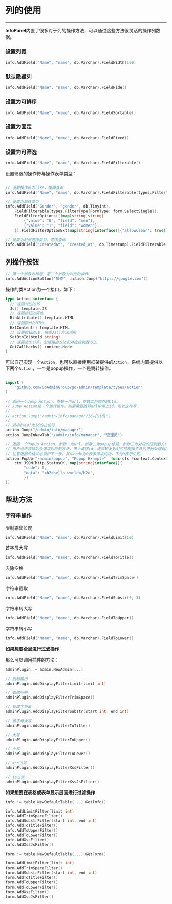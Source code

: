# 列的使用
---

**InfoPanel**内置了很多对于列的操作方法，可以通过这些方法很灵活的操作列数据。

### 设置列宽

```go
info.AddField("Name", "name", db.Varchar).FieldWidth(100)
```

### 默认隐藏列

```go
info.AddField("Name", "name", db.Varchar).FieldHide()
```

### 设置为可排序

```go
info.AddField("Name", "name", db.Varchar).FieldSortable()
```

### 设置为固定

```go
info.AddField("Name", "name", db.Varchar).FieldFixed()
```

### 设置为可筛选

```go
info.AddField("Name", "name", db.Varchar).FieldFilterable()
```

设置筛选的操作符与操作表单类型：

```go

// 设置操作符为like，模糊查询
info.AddField("Name", "name", db.Varchar).FieldFilterable(types.FilterType{Operator: types.FilterOperatorLike})

// 设置为单选类型
info.AddField("Gender", "gender", db.Tinyint).
    FieldFilterable(types.FilterType{FormType: form.SelectSingle}).
    FieldFilterOptions([]map[string]string{
		{"value": "0", "field": "men"},
		{"value": "1", "field": "women"},
    }).FieldFilterOptionExt(map[string]interface{}{"allowClear": true})
    
// 设置为时间范围类型，范围查询
info.AddField("CreatedAt", "created_at", db.Timestamp).FieldFilterable(types.FilterType{FormType: form.DatetimeRange})
```

## 列操作按钮

```go
// 第一个参数为标题，第二个参数为对应的操作
info.AddActionButton("操作", action.Jump("https://google.com"))
```

操作的类Action为一个接口，如下：

```go
type Action interface {
  // 返回对应的JS
  Js() template.JS
  // 返回按钮的属性
  BtnAttribute() template.HTML
  // 返回额外的HTML
  ExtContent() template.HTML
  // 设置按钮的ID，供给Js()方法调用
  SetBtnId(btnId string)
  // 返回请求节点，包括路由方法和对应控制器方法
  GetCallbacks() context.Node
}
```

可以自己实现一个```Action```，也可以直接使用框架提供的```Action```。系统内置提供以下两个```Action```，一个是popup操作，一个是跳转操作。

```go

import (
    "github.com/GoAdminGroup/go-admin/template/types/action"
)

// 返回一个Jump Action，参数一为url，参数二为额外的html
// Jump Action是一个跳转操作。如果需要跳转url中带上id，可以这样写：
//
// action.Jump("/admin/info/manager?id={%id}")
//
// 其中{%id}为id的占位符
action.Jump("/admin/info/manager")
action.JumpInNewTab("/admin/info/manager", "管理员")

// 返回一个PopUp Action，参数一为url，参数二为popup标题，参数三为对应的控制器方法。
// 用户点击按钮后会请求对应的方法，带上请求id，请求转发到对应控制器方法后进行处理返回，
// 注意返回的格式必须如下一致。其中code为0表示请求成功，不为0表示失败。
action.PopUp("/admin/popup", "Popup Example", func(ctx *context.Context) {
    ctx.JSON(http.StatusOK, map[string]interface{}{
        "code": 0,
        "data": "<h2>hello world</h2>",
		})
})

```

## 帮助方法

### 字符串操作

限制输出长度

```go
info.AddField("Name", "name", db.Varchar).FieldLimit(10)
```

首字母大写

```go
info.AddField("Name", "name", db.Varchar).FieldToTitle()
```

去除空格

```go
info.AddField("Name", "name", db.Varchar).FieldTrimSpace()
```

字符串截取

```go
info.AddField("Name", "name", db.Varchar).FieldSubstr(0, 3)
```

字符串转大写

```go
info.AddField("Name", "name", db.Varchar).FieldToUpper()
```

字符串转小写

```go
info.AddField("Name", "name", db.Varchar).FieldToLower()
```

**如果想要全局进行过滤操作**

那么可以调用插件的方法：

```go
adminPlugin := admin.NewAdmin(...)

// 限制输出
adminPlugin.AddDisplayFilterLimit(limit int)

// 去除空格
adminPlugin.AddDisplayFilterTrimSpace()

// 截取字符串
adminPlugin.AddDisplayFilterSubstr(start int, end int)

// 首字母大写
adminPlugin.AddDisplayFilterToTitle()

// 大写
adminPlugin.AddDisplayFilterToUpper()

// 小写
adminPlugin.AddDisplayFilterToLower()

// xss过滤
adminPlugin.AddDisplayFilterXssFilter()

// js过滤
adminPlugin.AddDisplayFilterXssJsFilter()

```

**如果想要在表格或表单显示层面进行过滤操作**

```go
info := table.NewDefaultTable(...).GetInfo()

info.AddLimitFilter(limit int)
info.AddTrimSpaceFilter()
info.AddSubstrFilter(start int, end int)
info.AddToTitleFilter()
info.AddToUpperFilter()
info.AddToLowerFilter()
info.AddXssFilter()
info.AddXssJsFilter()

form := table.NewDefaultTable(...).GetForm()

form.AddLimitFilter(limit int)
form.AddTrimSpaceFilter()
form.AddSubstrFilter(start int, end int)
form.AddToTitleFilter()
form.AddToUpperFilter()
form.AddToLowerFilter()
form.AddXssFilter()
form.AddXssJsFilter()
```